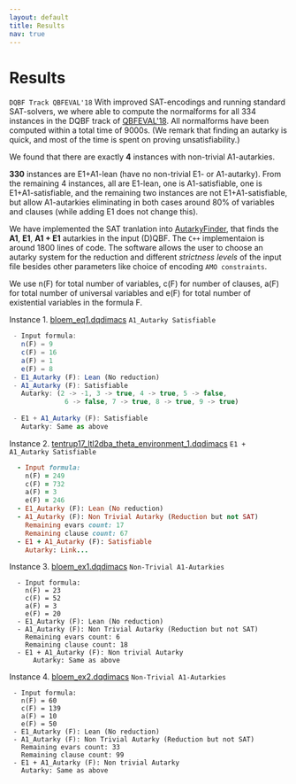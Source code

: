 ```yaml
---
layout: default
title: Results
nav: true
---
```


# Results 
   ``DQBF Track QBFEVAL'18``
   With improved SAT-encodings and running standard SAT-solvers, 
   we where able to compute the normalforms for all 334 instances 
   in the DQBF track of [QBFEVAL'18](http://www.qbflib.org/qbfeval18.php).
   All normalforms have been computed within a total time of 9000s. 
   (We remark that finding an autarky is quick, and most of the 
   time is spent on proving unsatisfiability.) 
   
   We found that there are exactly **4** instances with non-trivial A1-autarkies.

   **330** instances are E1+A1-lean (have no non-trivial E1- or A1-autarky). 
   From the remaining 4 instances, all are E1-lean, one is A1-satisfiable,
   one is E1+A1-satisfiable, and the remaining two instances are not E1+A1-satisfiable, 
   but allow A1-autarkies eliminating in both cases around 80% of variables 
   and clauses (while adding E1 does not change this). 

   We have implemented the SAT tranlation into [AutarkyFinder](https://github.com/arey0pushpa/dcnf-autarky), 
   that finds the **A1**, **E1**, **A1 + E1** autarkies in the input (D)QBF. 
   The `C++` implementaion is around 1800 lines of code. The software allows the user to choose an 
   autarky system for the reduction and different *strictness levels* of the input file besides 
   other parameters like choice of encoding `AMO constraints`.   

<!--
Instance | E1-Aut | A1-Aut | E1+A1-Aut
--- | :---: | :---: | :---:|
 bloem\_eq1 | No | Yes | Yes  
 bloem\_eq1 | No | Yes | Yes  
 bloem\_eq1 | No | Yes | Yes  
 bloem\_eq1 | No | Yes | Yes  
-->

   We use n(F) for total number of variables, c(F) for number of clauses, a(F) for 
   total number of universal variables and e(F) for total number of existential variables in the formula F.

  Instance 1. [bloem\_eq1.dqdimacs](https://github.com/arey0pushpa/dcnf-autarky/blob/master/dcnf/examples/bloem_eq1.dqdimacs) ``A1_Autarky Satisfiable`` 
```js
 - Input formula:   
   n(F) = 9    
   c(F) = 16     
   a(F) = 1        
   e(F) = 8         
 - E1_Autarky (F): Lean (No reduction)  
 - A1_Autarky (F): Satisfiable   
   Autarky: (2 -> -1, 3 -> true, 4 -> true, 5 -> false,   
              6 -> false, 7 -> true, 8 -> true, 9 -> true)    
 
 - E1 + A1_Autarky (F): Satisfiable  
   Autarky: Same as above   
```
  Instance 2. [tentrup17\_ltl2dba\_theta\_environment\_1.dqdimacs](https://github.com/arey0pushpa/dcnf-autarky/blob/master/dcnf/examples/tentrup17_ltl2dba_theta_environment_1.dqdimacs)  ``E1 + A1_Autarky Satisfiable``
```ruby
  - Input formula:  
    n(F) = 249  
    c(F) = 732  
    a(F) = 3     
    e(F) = 246     
  - E1_Autarky (F): Lean (No reduction)  
  - A1_Autarky (F): Non Trivial Autarky (Reduction but not SAT)  
    Remaining evars count: 17  
    Remaining clause count: 67  
  - E1 + A1_Autarky (F): Satisfiable   
    Autarky: Link...   
```
  
  Instance 3. [bloem\_ex1.dqdimacs](https://github.com/arey0pushpa/dcnf-autarky/blob/master/dcnf/examples/bloem_ex1.dqdimacs) ``Non-Trivial A1-Autarkies``
```
  - Input formula:  
    n(F) = 23  
    c(F) = 52  
    a(F) = 3          
    e(F) = 20         
  - E1_Autarky (F): Lean (No reduction)  
  - A1_Autarky (F): Non Trivial Autarky (Reduction but not SAT)  
    Remaining evars count: 6  
    Remaining clause count: 18  
  - E1 + A1_Autarky (F): Non trivial Autarky   
      Autarky: Same as above  
```
  
  Instance 4. [bloem\_ex2.dqdimacs](https://github.com/arey0pushpa/dcnf-autarky/blob/master/dcnf/examples/bloem_ex2.dqdimacs) ``Non-Trivial A1-Autarkies``
```     
 - Input formula:  
   n(F) = 60  
   c(F) = 139   
   a(F) = 10         
   e(F) = 50          
 - E1_Autarky (F): Lean (No reduction)  
 - A1_Autarky (F): Non Trivial Autarky (Reduction but not SAT)  
   Remaining evars count: 33  
   Remaining clause count: 99   
 - E1 + A1_Autarky (F): Non trivial Autarky   
   Autarky: Same as above  
```

